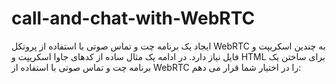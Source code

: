 # call-and-chat-with-WebRTC
ایجاد یک برنامه چت و تماس صوتی با استفاده از پروتکل WebRTC به چندین اسکریپت و فایل نیاز دارد. در ادامه یک مثال ساده از کدهای جاوا اسکریپت و HTML برای ساختن یک برنامه چت و تماس صوتی با استفاده از WebRTC را در اختیار شما قرار می دهم:



